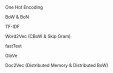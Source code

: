  One Hot Encoding

 BoW & BoN

 TF-IDF

 Word2Vec (CBoW & Skip Gram)

 fastText
 
 GloVe
 
 Doc2Vec (Distributed Memory & Distributed BoW)